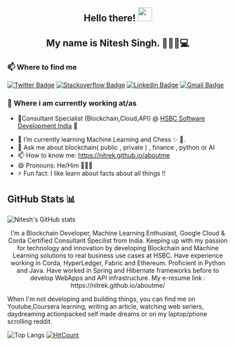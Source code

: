 ## <h2 align="center"> Hello there!  <img src="https://raw.githubusercontent.com/nitrek/nitrek/master/hey.gif" width="32px"> </h2>
<h2 align="center">My name is Nitesh Singh. 👋🤓😉💻</h2>


### 📫 Where to find me
[![Twitter Badge](https://img.shields.io/badge/-@niteshsingh-1ca0f1?style=flat-square&labelColor=1ca0f1&logo=twitter&logoColor=white&link=https://twitter.com/niteshsingh)](https://twitter.com/niteshsingh) 
[![Stackoverflow Badge](https://img.shields.io/badge/-niteshsingh-f48024?style=flat-square&labelColor=f48024&logo=stackoverflow&logoColor=white&link=https://stackoverflow.com/users/4487949/nitesh-singh)](https://stackoverflow.com/users/4487949/nitesh-singh)
[![Linkedin Badge](https://img.shields.io/badge/-niteshsingh19-blue?style=flat-square&logo=Linkedin&logoColor=white&link=https://www.linkedin.com/in/niteshsingh19/)](https://www.linkedin.com/in/niteshsingh19/)
[![Gmail Badge](https://img.shields.io/badge/-niteshsingh@hotmail.com-c14438?style=flat-square&logo=Gmail&logoColor=white&link=mailto:niteshsingh@hotmail.com)](mailto:niteshsingh@hotmail.com)
### 💼 Where i am currently working at/as
- 🔭Consultant Specialist (Blockchain,Cloud,API) @ [HSBC Software Development India](https://tech.hsbc/en) 💼 

* 🌱  I’m currently learning Machine Learning and Chess ✨ 🔭.
* 💬  Ask me about blockchain( public , private ) , finance , python or AI
* 📫  How to know me: https://nitrek.github.io/aboutme
* 😄  Pronouns: He/Him 🙍🏻‍♂️
* ⚡  Fun fact: I like learn about facts about all things !!

## GitHub Stats 📊

<img align="center" src="https://readme.aashutosh.dev/api?username=nitrek&show_icons=true&include_all_commits=true&theme=dark" alt="Nitesh's GitHub stats" />

<p align="center">I'm a Blockchain Developer, Machine Learning Enthusiast, Google Cloud & Corda Certified Consultant Specilist from India.
Keeping up with my passion for technology and innovation by developing Blockchain and Machine Learning solutions to real business use cases at HSBC. Have experience working in Corda, HyperLedger, Fabric and Ethereum. Proficient in Python and Java. Have worked in Spring and Hibernate frameworks before to develop WebApps and API infrastructure.
My e-resume link : https://nitrek.github.io/aboutme/ 

When I'm not developing and building things, you can find me on Youtube,Coursera learning, writing an article, watching web seriers, daydreaming actionpacked self made dreams or on my laptop/phone scrolling reddit.</p>

![Top Langs](https://github-readme-stats.vercel.app/api/top-langs/?username=nitrek)
[![HitCount](http://hits.dwyl.com/nitrek/nitrek.svg)](http://hits.dwyl.com/nitrek/nitrek)
